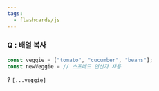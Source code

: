 ```yaml
---
tags:
  - flashcards/js
---
```

### Q : 배열 복사
```js
const veggie = ["tomato", "cucumber", "beans"];
const newVeggie = // 스프레드 연산자 사용 
```
?
`[...veggie]`